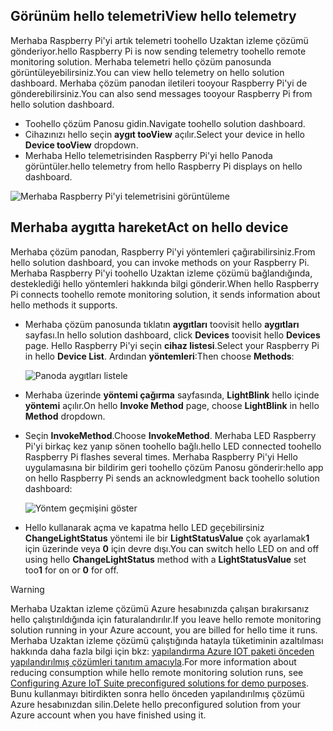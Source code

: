 ## <a name="view-hello-telemetry"></a><span data-ttu-id="dc34e-101">Görünüm hello telemetri</span><span class="sxs-lookup"><span data-stu-id="dc34e-101">View hello telemetry</span></span>

<span data-ttu-id="dc34e-102">Merhaba Raspberry Pi'yi artık telemetri toohello Uzaktan izleme çözümü gönderiyor.</span><span class="sxs-lookup"><span data-stu-id="dc34e-102">hello Raspberry Pi is now sending telemetry toohello remote monitoring solution.</span></span> <span data-ttu-id="dc34e-103">Merhaba telemetri hello çözüm panosunda görüntüleyebilirsiniz.</span><span class="sxs-lookup"><span data-stu-id="dc34e-103">You can view hello telemetry on hello solution dashboard.</span></span> <span data-ttu-id="dc34e-104">Merhaba çözüm panodan iletileri tooyour Raspberry Pi'yi de gönderebilirsiniz.</span><span class="sxs-lookup"><span data-stu-id="dc34e-104">You can also send messages tooyour Raspberry Pi from hello solution dashboard.</span></span>

- <span data-ttu-id="dc34e-105">Toohello çözüm Panosu gidin.</span><span class="sxs-lookup"><span data-stu-id="dc34e-105">Navigate toohello solution dashboard.</span></span>
- <span data-ttu-id="dc34e-106">Cihazınızı hello seçin **aygıt tooView** açılır.</span><span class="sxs-lookup"><span data-stu-id="dc34e-106">Select your device in hello **Device tooView** dropdown.</span></span>
- <span data-ttu-id="dc34e-107">Merhaba Hello telemetrisinden Raspberry Pi'yi hello Panoda görüntüler.</span><span class="sxs-lookup"><span data-stu-id="dc34e-107">hello telemetry from hello Raspberry Pi displays on hello dashboard.</span></span>

![Merhaba Raspberry Pi'yi telemetrisini görüntüleme][img-telemetry-display]

## <a name="act-on-hello-device"></a><span data-ttu-id="dc34e-109">Merhaba aygıtta hareket</span><span class="sxs-lookup"><span data-stu-id="dc34e-109">Act on hello device</span></span>

<span data-ttu-id="dc34e-110">Merhaba çözüm panodan, Raspberry Pi'yi yöntemleri çağırabilirsiniz.</span><span class="sxs-lookup"><span data-stu-id="dc34e-110">From hello solution dashboard, you can invoke methods on your Raspberry Pi.</span></span> <span data-ttu-id="dc34e-111">Merhaba Raspberry Pi'yi toohello Uzaktan izleme çözümü bağlandığında, desteklediği hello yöntemleri hakkında bilgi gönderir.</span><span class="sxs-lookup"><span data-stu-id="dc34e-111">When hello Raspberry Pi connects toohello remote monitoring solution, it sends information about hello methods it supports.</span></span>

- <span data-ttu-id="dc34e-112">Merhaba çözüm panosunda tıklatın **aygıtları** toovisit hello **aygıtları** sayfası.</span><span class="sxs-lookup"><span data-stu-id="dc34e-112">In hello solution dashboard, click **Devices** toovisit hello **Devices** page.</span></span> <span data-ttu-id="dc34e-113">Hello Raspberry Pi'yi seçin **cihaz listesi**.</span><span class="sxs-lookup"><span data-stu-id="dc34e-113">Select your Raspberry Pi in hello **Device List**.</span></span> <span data-ttu-id="dc34e-114">Ardından **yöntemleri**:</span><span class="sxs-lookup"><span data-stu-id="dc34e-114">Then choose **Methods**:</span></span>

    ![Panoda aygıtları listele][img-list-devices]

- <span data-ttu-id="dc34e-116">Merhaba üzerinde **yöntemi çağırma** sayfasında, **LightBlink** hello içinde **yöntemi** açılır.</span><span class="sxs-lookup"><span data-stu-id="dc34e-116">On hello **Invoke Method** page, choose **LightBlink** in hello **Method** dropdown.</span></span>

- <span data-ttu-id="dc34e-117">Seçin **InvokeMethod**.</span><span class="sxs-lookup"><span data-stu-id="dc34e-117">Choose **InvokeMethod**.</span></span> <span data-ttu-id="dc34e-118">Merhaba LED Raspberry Pi'yi birkaç kez yanıp sönen toohello bağlı.</span><span class="sxs-lookup"><span data-stu-id="dc34e-118">hello LED connected toohello Raspberry Pi flashes several times.</span></span> <span data-ttu-id="dc34e-119">Merhaba Raspberry Pi'yi Hello uygulamasına bir bildirim geri toohello çözüm Panosu gönderir:</span><span class="sxs-lookup"><span data-stu-id="dc34e-119">hello app on hello Raspberry Pi sends an acknowledgment back toohello solution dashboard:</span></span>

    ![Yöntem geçmişini göster][img-method-history]

- <span data-ttu-id="dc34e-121">Hello kullanarak açma ve kapatma hello LED geçebilirsiniz **ChangeLightStatus** yöntemi ile bir **LightStatusValue** çok ayarlamak**1** için üzerinde veya **0** için devre dışı.</span><span class="sxs-lookup"><span data-stu-id="dc34e-121">You can switch hello LED on and off using hello **ChangeLightStatus** method with a **LightStatusValue** set too**1** for on or **0** for off.</span></span>

> [!WARNING]
> <span data-ttu-id="dc34e-122">Merhaba Uzaktan izleme çözümü Azure hesabınızda çalışan bırakırsanız hello çalıştırıldığında için faturalandırılır.</span><span class="sxs-lookup"><span data-stu-id="dc34e-122">If you leave hello remote monitoring solution running in your Azure account, you are billed for hello time it runs.</span></span> <span data-ttu-id="dc34e-123">Merhaba Uzaktan izleme çözümü çalıştığında hatayla tüketiminin azaltılması hakkında daha fazla bilgi için bkz: [yapılandırma Azure IOT paketi önceden yapılandırılmış çözümleri tanıtım amacıyla][lnk-demo-config].</span><span class="sxs-lookup"><span data-stu-id="dc34e-123">For more information about reducing consumption while hello remote monitoring solution runs, see [Configuring Azure IoT Suite preconfigured solutions for demo purposes][lnk-demo-config].</span></span> <span data-ttu-id="dc34e-124">Bunu kullanmayı bitirdikten sonra hello önceden yapılandırılmış çözümü Azure hesabınızdan silin.</span><span class="sxs-lookup"><span data-stu-id="dc34e-124">Delete hello preconfigured solution from your Azure account when you have finished using it.</span></span>


[img-telemetry-display]: media/iot-suite-raspberry-pi-kit-view-telemetry/telemetry.png
[img-list-devices]: media/iot-suite-raspberry-pi-kit-view-telemetry/listdevices.png
[img-method-history]: media/iot-suite-raspberry-pi-kit-view-telemetry/methodhistory.png

[lnk-demo-config]: https://github.com/Azure/azure-iot-remote-monitoring/blob/master/Docs/configure-preconfigured-demo.md